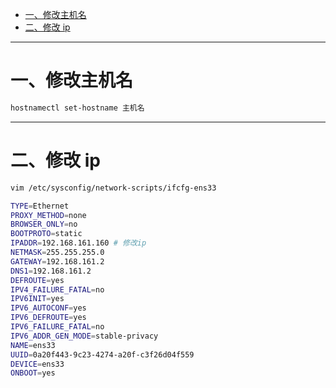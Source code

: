 * [一、修改主机名](#%E4%B8%80%E4%BF%AE%E6%94%B9%E4%B8%BB%E6%9C%BA%E5%90%8D)
* [二、修改 ip](#%E4%BA%8C%E4%BF%AE%E6%94%B9-ip)

---
# 一、修改主机名

```bash
hostnamectl set-hostname 主机名
```

---
# 二、修改 ip

```bash
vim /etc/sysconfig/network-scripts/ifcfg-ens33 

TYPE=Ethernet
PROXY_METHOD=none
BROWSER_ONLY=no
BOOTPROTO=static
IPADDR=192.168.161.160 # 修改ip
NETMASK=255.255.255.0 
GATEWAY=192.168.161.2
DNS1=192.168.161.2
DEFROUTE=yes
IPV4_FAILURE_FATAL=no
IPV6INIT=yes
IPV6_AUTOCONF=yes
IPV6_DEFROUTE=yes
IPV6_FAILURE_FATAL=no
IPV6_ADDR_GEN_MODE=stable-privacy
NAME=ens33
UUID=0a20f443-9c23-4274-a20f-c3f26d04f559
DEVICE=ens33
ONBOOT=yes
```
